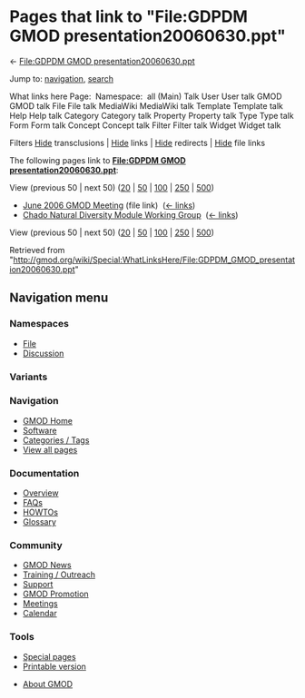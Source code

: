 <div id="mw-page-base" class="noprint">

</div>

<div id="mw-head-base" class="noprint">

</div>

<div id="content" class="mw-body" role="main">

<span id="top"></span>

<div id="mw-js-message" style="display:none;">

</div>



# <span dir="auto">Pages that link to "File:GDPDM GMOD presentation20060630.ppt"</span>

<div id="bodyContent">

<div id="contentSub">

← [File:GDPDM GMOD
presentation20060630.ppt](/wiki/File:GDPDM_GMOD_presentation20060630.ppt "File:GDPDM GMOD presentation20060630.ppt")

</div>

<div id="jump-to-nav" class="mw-jump">

Jump to: [navigation](#mw-navigation), [search](#p-search)

</div>

<div id="mw-content-text">

What links here Page:  Namespace:  all (Main) Talk User User talk GMOD
GMOD talk File File talk MediaWiki MediaWiki talk Template Template talk
Help Help talk Category Category talk Property Property talk Type Type
talk Form Form talk Concept Concept talk Filter Filter talk Widget
Widget talk

Filters
[Hide](/mediawiki/index.php?title=Special:WhatLinksHere/File:GDPDM_GMOD_presentation20060630.ppt&hidetrans=1 "Special:WhatLinksHere/File:GDPDM GMOD presentation20060630.ppt")
transclusions \|
[Hide](/mediawiki/index.php?title=Special:WhatLinksHere/File:GDPDM_GMOD_presentation20060630.ppt&hidelinks=1 "Special:WhatLinksHere/File:GDPDM GMOD presentation20060630.ppt")
links \|
[Hide](/mediawiki/index.php?title=Special:WhatLinksHere/File:GDPDM_GMOD_presentation20060630.ppt&hideredirs=1 "Special:WhatLinksHere/File:GDPDM GMOD presentation20060630.ppt")
redirects \|
[Hide](/mediawiki/index.php?title=Special:WhatLinksHere/File:GDPDM_GMOD_presentation20060630.ppt&hideimages=1 "Special:WhatLinksHere/File:GDPDM GMOD presentation20060630.ppt")
file links

The following pages link to **[File:GDPDM GMOD
presentation20060630.ppt](/wiki/File:GDPDM_GMOD_presentation20060630.ppt "File:GDPDM GMOD presentation20060630.ppt")**:

View (previous 50 \| next 50)
([20](/mediawiki/index.php?title=Special:WhatLinksHere/File:GDPDM_GMOD_presentation20060630.ppt&limit=20 "Special:WhatLinksHere/File:GDPDM GMOD presentation20060630.ppt")
\|
[50](/mediawiki/index.php?title=Special:WhatLinksHere/File:GDPDM_GMOD_presentation20060630.ppt&limit=50 "Special:WhatLinksHere/File:GDPDM GMOD presentation20060630.ppt")
\|
[100](/mediawiki/index.php?title=Special:WhatLinksHere/File:GDPDM_GMOD_presentation20060630.ppt&limit=100 "Special:WhatLinksHere/File:GDPDM GMOD presentation20060630.ppt")
\|
[250](/mediawiki/index.php?title=Special:WhatLinksHere/File:GDPDM_GMOD_presentation20060630.ppt&limit=250 "Special:WhatLinksHere/File:GDPDM GMOD presentation20060630.ppt")
\|
[500](/mediawiki/index.php?title=Special:WhatLinksHere/File:GDPDM_GMOD_presentation20060630.ppt&limit=500 "Special:WhatLinksHere/File:GDPDM GMOD presentation20060630.ppt"))

- [June 2006 GMOD
  Meeting](/wiki/June_2006_GMOD_Meeting "June 2006 GMOD Meeting") (file
  link) ‎ <span class="mw-whatlinkshere-tools">([←
  links](/mediawiki/index.php?title=Special:WhatLinksHere&target=June+2006+GMOD+Meeting "Special:WhatLinksHere"))</span>
- [Chado Natural Diversity Module Working
  Group](/wiki/Chado_Natural_Diversity_Module_Working_Group "Chado Natural Diversity Module Working Group")
  ‎ <span class="mw-whatlinkshere-tools">([←
  links](/mediawiki/index.php?title=Special:WhatLinksHere&target=Chado+Natural+Diversity+Module+Working+Group "Special:WhatLinksHere"))</span>

View (previous 50 \| next 50)
([20](/mediawiki/index.php?title=Special:WhatLinksHere/File:GDPDM_GMOD_presentation20060630.ppt&limit=20 "Special:WhatLinksHere/File:GDPDM GMOD presentation20060630.ppt")
\|
[50](/mediawiki/index.php?title=Special:WhatLinksHere/File:GDPDM_GMOD_presentation20060630.ppt&limit=50 "Special:WhatLinksHere/File:GDPDM GMOD presentation20060630.ppt")
\|
[100](/mediawiki/index.php?title=Special:WhatLinksHere/File:GDPDM_GMOD_presentation20060630.ppt&limit=100 "Special:WhatLinksHere/File:GDPDM GMOD presentation20060630.ppt")
\|
[250](/mediawiki/index.php?title=Special:WhatLinksHere/File:GDPDM_GMOD_presentation20060630.ppt&limit=250 "Special:WhatLinksHere/File:GDPDM GMOD presentation20060630.ppt")
\|
[500](/mediawiki/index.php?title=Special:WhatLinksHere/File:GDPDM_GMOD_presentation20060630.ppt&limit=500 "Special:WhatLinksHere/File:GDPDM GMOD presentation20060630.ppt"))

</div>

<div class="printfooter">

Retrieved from
"<http://gmod.org/wiki/Special:WhatLinksHere/File:GDPDM_GMOD_presentation20060630.ppt>"

</div>

<div id="catlinks" class="catlinks catlinks-allhidden">

</div>

<div class="visualClear">

</div>

</div>

</div>

<div id="mw-navigation">

## Navigation menu

<div id="mw-head">



<div id="left-navigation">

<div id="p-namespaces" class="vectorTabs" role="navigation"
aria-labelledby="p-namespaces-label">

### Namespaces

- <span id="ca-nstab-image"><a href="/wiki/File:GDPDM_GMOD_presentation20060630.ppt" accesskey="c"
  title="View the file page [c]">File</a></span>
- <span id="ca-talk"><a
  href="/mediawiki/index.php?title=File_talk:GDPDM_GMOD_presentation20060630.ppt&amp;action=edit&amp;redlink=1"
  accesskey="t"
  title="Discussion about the content page [t]">Discussion</a></span>

</div>

<div id="p-variants" class="vectorMenu emptyPortlet" role="navigation"
aria-labelledby="p-variants-label">

### 

### Variants[](#)

<div class="menu">

</div>

</div>

</div>





</div>

</div>

</div>

<div id="mw-panel">

<div id="p-logo" role="banner">

<a href="/wiki/Main_Page"
style="background-image: url(http://gmod.org/images/GMOD-cogs.png);"
title="Visit the main page"></a>

</div>

<div id="p-Navigation" class="portal" role="navigation"
aria-labelledby="p-Navigation-label">

### Navigation

<div class="body">

- <span id="n-GMOD-Home">[GMOD Home](/wiki/Main_Page)</span>
- <span id="n-Software">[Software](/wiki/GMOD_Components)</span>
- <span id="n-Categories-.2F-Tags">[Categories /
  Tags](/wiki/Categories)</span>
- <span id="n-View-all-pages">[View all
  pages](/wiki/Special:AllPages)</span>

</div>

</div>

<div id="p-Documentation" class="portal" role="navigation"
aria-labelledby="p-Documentation-label">

### Documentation

<div class="body">

- <span id="n-Overview">[Overview](/wiki/Overview)</span>
- <span id="n-FAQs">[FAQs](/wiki/Category:FAQ)</span>
- <span id="n-HOWTOs">[HOWTOs](/wiki/Category:HOWTO)</span>
- <span id="n-Glossary">[Glossary](/wiki/Glossary)</span>

</div>

</div>

<div id="p-Community" class="portal" role="navigation"
aria-labelledby="p-Community-label">

### Community

<div class="body">

- <span id="n-GMOD-News">[GMOD News](/wiki/GMOD_News)</span>
- <span id="n-Training-.2F-Outreach">[Training /
  Outreach](/wiki/Training_and_Outreach)</span>
- <span id="n-Support">[Support](/wiki/Support)</span>
- <span id="n-GMOD-Promotion">[GMOD
  Promotion](/wiki/GMOD_Promotion)</span>
- <span id="n-Meetings">[Meetings](/wiki/Meetings)</span>
- <span id="n-Calendar">[Calendar](/wiki/Calendar)</span>

</div>

</div>

<div id="p-tb" class="portal" role="navigation"
aria-labelledby="p-tb-label">

### Tools

<div class="body">

- <span id="t-specialpages"><a href="/wiki/Special:SpecialPages" accesskey="q"
  title="A list of all special pages [q]">Special pages</a></span>
- <span id="t-print"><a
  href="/mediawiki/index.php?title=Special:WhatLinksHere/File:GDPDM_GMOD_presentation20060630.ppt&amp;printable=yes"
  rel="alternate" accesskey="p"
  title="Printable version of this page [p]">Printable version</a></span>

</div>

</div>

</div>

</div>

<div id="footer" role="contentinfo">

- <span id="footer-places-about">[About
  GMOD](/wiki/GMOD:About "GMOD:About")</span>

<!-- -->






</div>
